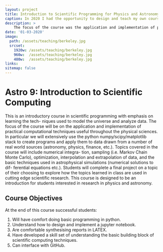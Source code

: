 ```yaml
---
layout: project
title: Introduction to Scientific Programming for Physics and Astronomy
caption: In 2020 I had the opportunity to design and teach my own course at UC Berkeley, Astro 9: Introduction to Scientific Computing for Physics and Astronomy. I intended this course to fill a gap in the undergraduate curriculum where no computing course was required for the undergraduate astronomy majors. The focus of the course was the application and implementation of practical computational techniques. 
description: >
    The focus of the course was the application and implementation of practical computational techniques. My goal was that students leave with the computational fluency needed to participate in scientific research at the level of an undergraduate, e.g. at an NSF REU. Below is a description of my course and sylllabus if you are interested in staring such a course at your institution and would like to see more of my materials, please shoot me an email.
date: '01-03-2020'
image: 
  path: /assets/teaching/berkeley.jpg
  srcset: 
    1920w: /assets/teaching/berkeley.jpg
    960w:  /assets/teaching/berkeley.jpg
    480w:  /assets/teaching/berkeley.jpg
links:
sitemap: false
---
```

# Astro 9: Introduction to Scientific Computing

This is an introductory course in scientific programming with emphasis on learning the tech- niques used to model the universe and analyze data. The focus of the course will be on the application and implementation of practical computational techniques useful throughout the physical sciences. In particular we will extensively use the python numpy/scipy/matplotlib stack to create programs and apply them to data drawn from a number of real world sources (astronomy, physics, finance, etc.). Topics covered in the course will include numerical integra- tion, sampling (i.e. Markov Chain Monte Carlo), optimization, interpolation and extrapolation of data, and the basic techniques used in astrophysical simulations (numerical solutions to dif- ferential equations etc.). Students will complete a final project on a topic of their choosing to explore how the topics learned in class are used in cutting edge scientific research. This course is designed to be an introduction for students interested in research in physics and astronomy.

## Course Objectives
At the end of this course successful students:
1. Will have comfort doing basic programming in python.
2. Understand how to design and implement a jupyter notebook.
3. Are comfortable synthesising reports in LATEX.
4. Have developed a skill set of understanding the basic building block of scientific computing techniques.
5. Can interface with GitHub.

